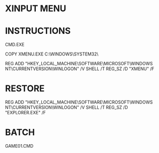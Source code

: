 # XINPUT MENU
INSTRUCTIONS
============

CMD.EXE

COPY XMENU.EXE C:\WINDOWS\SYSTEM32\

REG ADD "HKEY_LOCAL_MACHINE\SOFTWARE\MICROSOFT\WINDOWS NT\CURRENTVERSION\WINLOGON" /V SHELL /T REG_SZ /D "XMENU" /F

RESTORE
=======

REG ADD "HKEY_LOCAL_MACHINE\SOFTWARE\MICROSOFT\WINDOWS NT\CURRENTVERSION\WINLOGON" /V SHELL /T REG_SZ /D "EXPLORER.EXE" /F

BATCH
======
GAME01.CMD
